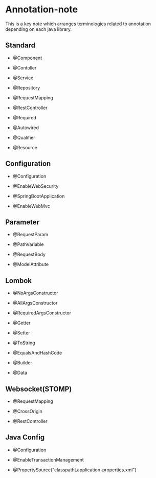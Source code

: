 # Annotation-note
This is a key note which arranges terminologies related to annotation depending on each java library.

## Standard
- @Component

- @Contoller

- @Service

- @Repository

- @RequestMapping

- @RestController

- @Required

- @Autowired

- @Qualifier

- @Resource

## Configuration
- @Configuration

- @EnableWebSecurity

- @SpringBootApplication

- @EnableWebMvc

## Parameter
- @RequestParam

- @PathVariable

- @RequestBody

- @ModelAttribute

## Lombok
- @NoArgsConstructor

- @AllArgsConstructor

- @RequiredArgsConstructor

- @Getter

- @Setter

- @ToString

- @EqualsAndHashCode

- @Builder

- @Data

## Websocket(STOMP)
- @RequestMapping

- @CrossOrigin

- @RestController

## Java Config
- @Configuration

- @EnableTransactionManagement

- @PropertySource("classpathLapplication-properties.xml")

